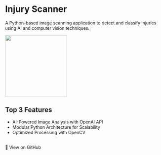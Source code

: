 # Injury Scanner
A Python-based image scanning application to detect and classify injuries using AI and computer vision techniques.
<br>

<img src="https://www.northeastphiladelphialaw.com/wp-content/uploads/2019/07/CT_Scan_NEPL.jpg" height="200">
<br>

## Top 3 Features
* AI-Powered Image Analysis with OpenAI API
* Modular Python Architecture for Scalability
* Optimized Processing with OpenCV
<br>

<div class="text-center my-4">
  <a href="https://github.com/ryannasr11/InjuryScanner" 
     class="github-link bg-black text-white py-2 px-4 rounded inline-block">
    🚀 View on GitHub
  </a>
</div>

<style>
/* Dark mode styles */
body.dark-mode .github-link {
  background-color: white; /* White background in dark mode */
  color: black; /* Black text in dark mode */
}

/* Center the button and ensure spacing */
.github-link {
  text-align: center;
  text-decoration: none;
  display: inline-block;
  transition: all 0.3s ease; /* Smooth transition for dark mode */
}

/* Optional hover effect */
.github-link:hover {
  opacity: 0.8;
}
</style>



